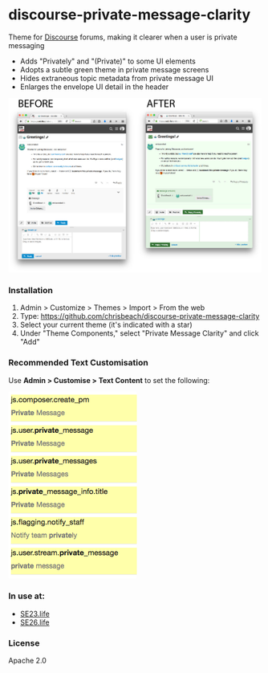 # discourse-private-message-clarity

Theme for [Discourse](https://meta.discourse.org) forums, making it clearer when a user 
is private messaging 

* Adds "Privately" and "(Private)" to some UI elements
* Adopts a subtle green theme in private message screens
* Hides extraneous topic metadata from private message UI
* Enlarges the envelope UI detail in the header

![Example](example.jpg)

### Installation

1. Admin > Customize > Themes > Import > From the web
2. Type: https://github.com/chrisbeach/discourse-private-message-clarity
4. Select your current theme (it's indicated with a star)
5. Under "Theme Components," select "Private Message Clarity" and click "Add"


### Recommended Text Customisation

Use **Admin > Customise > Text Content** to set the following:

![Recommended text customisations](text-customisations.png)

### In use at:

* [SE23.life](https://se23.life)
* [SE26.life](https://se26.life)

### License

Apache 2.0

